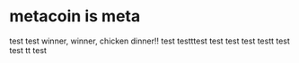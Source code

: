 # metacoin is meta

test
test
winner, winner, chicken dinner!!
test
testttest
test
test
test
testt
test
test
tt
test
